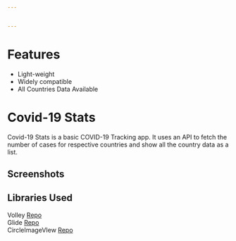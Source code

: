 ```yaml
---


---
```


<h1 id="features">Features</h1>
<ul>
<li>Light-weight</li>
<li>Widely compatible</li>
<li>All Countries Data Available</li>
</ul>
<h1 id="covid-19-stats">Covid-19 Stats</h1>
<p>Covid-19 Stats is a basic COVID-19 Tracking app. It uses an API to fetch the number of cases for respective countries and show all the country data as a list.</p>
<h2 id="screenshots">Screenshots</h2>
<h2 id="libraries-used">Libraries Used</h2>
<p>Volley <a href="https://github.com/google/volley">Repo</a><br>
Glide <a href="https://github.com/bumptech/glide">Repo</a><br>
CircleImageVIew <a href="https://github.com/hdodenhof/CircleImageView">Repo</a></p>

